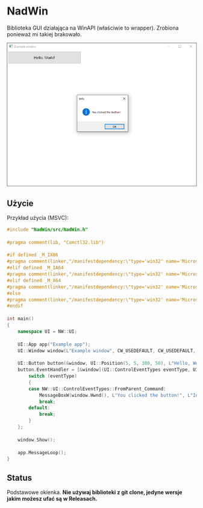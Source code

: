 # NadWin

Biblioteka GUI działająca na WinAPI (właściwie to wrapper). Zrobiona ponieważ mi takiej brakowało.

![Example](./screen.png)

## Użycie

Przykład użycia (MSVC):

```cpp
#include "NadWin/src/NadWin.h"

#pragma comment(lib, "Comctl32.lib")

#if defined _M_IX86
#pragma comment(linker,"/manifestdependency:\"type='win32' name='Microsoft.Windows.Common-Controls' version='6.0.0.0' processorArchitecture='x86' publicKeyToken='6595b64144ccf1df' language='*'\"")
#elif defined _M_IA64
#pragma comment(linker,"/manifestdependency:\"type='win32' name='Microsoft.Windows.Common-Controls' version='6.0.0.0' processorArchitecture='ia64' publicKeyToken='6595b64144ccf1df' language='*'\"")
#elif defined _M_X64
#pragma comment(linker,"/manifestdependency:\"type='win32' name='Microsoft.Windows.Common-Controls' version='6.0.0.0' processorArchitecture='amd64' publicKeyToken='6595b64144ccf1df' language='*'\"")
#else
#pragma comment(linker,"/manifestdependency:\"type='win32' name='Microsoft.Windows.Common-Controls' version='6.0.0.0' processorArchitecture='*' publicKeyToken='6595b64144ccf1df' language='*'\"")
#endif

int main()
{
    namespace UI = NW::UI;

    UI::App app("Example app");
    UI::Window window(L"Example window", CW_USEDEFAULT, CW_USEDEFAULT, 800, 600);
    
    UI::Button button(&window, UI::Position(5, 5, 300, 50), L"Hello, World!");
    button.EventHandler = [&window](UI::ControlEventTypes eventType, UI::ControlEventInfo* eventInfo) {
        switch (eventType)
        {
        case NW::UI::ControlEventTypes::FromParent_Command:
            MessageBoxW(window.Hwnd(), L"You clicked the button!", L"Info", MB_OK | MB_ICONINFORMATION);
            break;
        default:
            break;
        }
    };

    window.Show();

    app.MessageLoop();
}
```

## Status

Podstawowe okienka.
**Nie używaj biblioteki z git clone, jedyne wersje jakim możesz ufać są w Releasach.**
